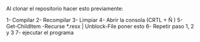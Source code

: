 Al clonar el repositorio hacer esto previamente: 

1- Compilar 
2- Recompilar 
3- Limpiar 
4- Abrir la consola (CRTL + Ñ ) 
5- Get-ChildItem -Recurse *.resx | Unblock-File poner esto 
6- Repetir paso 1, 2 y 3 
7- ejecutar el programa 
